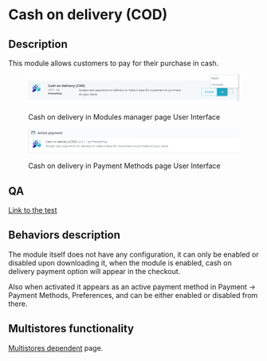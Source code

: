 # Cash on delivery (COD)

## Description

This module allows customers to pay for their purchase in cash.&#x20;

<figure><img src="../../../../../.gitbook/assets/image (18).png" alt="Cash on delivery in Modules manager page User Interface"><figcaption><p>Cash on delivery in Modules manager page User Interface</p></figcaption></figure>

<figure><img src="../../../../../.gitbook/assets/image (22).png" alt="Cash on delivery in Payment Methods page User Interface"><figcaption><p>Cash on delivery in Payment Methods page User Interface</p></figcaption></figure>

## QA&#x20;

[Link to the test](https://build.prestashop-project.org/test-scenarios/scenarios/core/functional/bo/modules/module-manager/modules.html)

## Behaviors description

The module itself does not have any configuration, it can only be enabled or disabled upon downloading it, when the module is enabled, cash on delivery payment option will appear in the checkout.

Also when activated it appears as an active payment method in Payment -> Payment Methods, Preferences, and can be either enabled or disabled from there.

## Multistores functionality

[Multistores dependent](../../../common-components/multistores-dependent.md) page.
